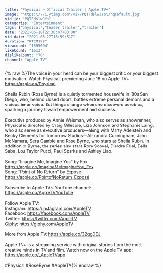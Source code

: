 ```yaml
---
title: "Physical — Official Trailer | Apple TV+"
image: "https:\/\/i.ytimg.com\/vi\/PQTFdslwJYo\/hqdefault.jpg"
vid_id: "PQTFdslwJYo"
categories: "Entertainment"
tags: ["physical","teaser trailer","trailer"]
date: "2021-06-18T22:30:47+03:00"
vid_date: "2021-05-27T13:59:53Z"
duration: "PT2M15S"
viewcount: "1695094"
likeCount: "1613"
dislikeCount: "70"
channel: "Apple TV"
---
```

{% raw %}The voice in your head can be your biggest critic or your biggest motivation. Watch Physical, premiering June 18 on Apple TV+ <a rel="nofollow" target="blank" href="https://apple.co/Physical">https://apple.co/Physical</a> <br /><br />Sheila Rubin (Rose Byrne) is a quietly tormented housewife in ’80s San Diego, who, behind closed doors, battles extreme personal demons and a vicious inner voice. But things change when she discovers aerobics, sparking a journey toward empowerment and success. <br /><br />Executive produced by Annie Weisman, who also serves as showrunner, Physical is directed by Craig Gillespie, Liza Johnson and Stephanie Laing, who also serve as executive producers—along with Marty Adelstein and Becky Clements for Tomorrow Studios—Alexandra Cunningham, John McNamara, Sera Gamble and Rose Byrne, who stars as Sheila Rubin. In addition to Byrne, the series also stars Rory Scovel, Dierdre Friel, Della Saba, Lou Taylor Pucci, Paul Sparks and Ashley Liao.<br /><br />Song:  “Imagine Me, Imagine You” by Fox <a rel="nofollow" target="blank" href="https://apple.co/ImagineMeImagineYou_Fox">https://apple.co/ImagineMeImagineYou_Fox</a> <br />Song: “Point of No Return” by Exposé <a rel="nofollow" target="blank" href="https://apple.co/PointofNoReturn_Exposé">https://apple.co/PointofNoReturn_Exposé</a> <br /><br />Subscribe to Apple TV’s YouTube channel: <a rel="nofollow" target="blank" href="https://apple.co/AppleTVYouTube">https://apple.co/AppleTVYouTube</a><br /><br />Follow Apple TV:<br />Instagram: <a rel="nofollow" target="blank" href="https://instagram.com/AppleTV">https://instagram.com/AppleTV</a><br />Facebook: <a rel="nofollow" target="blank" href="https://facebook.com/AppleTV">https://facebook.com/AppleTV</a><br />Twitter: <a rel="nofollow" target="blank" href="https://twitter.com/AppleTV">https://twitter.com/AppleTV</a><br />Giphy: <a rel="nofollow" target="blank" href="https://giphy.com/AppleTV">https://giphy.com/AppleTV</a><br /><br />More from Apple TV: <a rel="nofollow" target="blank" href="https://apple.co/32qgOEJ">https://apple.co/32qgOEJ</a><br /><br />Apple TV+ is a streaming service with original stories from the most creative minds in TV and film. Watch now on the Apple TV app: <a rel="nofollow" target="blank" href="https://apple.co/_AppleTVapp">https://apple.co/_AppleTVapp</a><br /><br />#Physical #RoseByrne #AppleTV{% endraw %}
